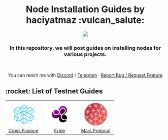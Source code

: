 <h1 align="center">Node Installation Guides by haciyatmaz :vulcan_salute:</h1>
<p align="center">
	<img height="200" height="auto" src="https://avatars.githubusercontent.com/u/35812219"></br>
<h3 align="center">In this repository, we will post guides on installing nodes for various projects.</h3></br>
	</p>

<p align="center">
You can reach me with <a href="https://discord.com/users/401788522765484043">Discord</a> / <a href="https://t.me/haciyatmaz">Telegram</a>  ·  <a href="https://github.com/hcytmz/Node-Installation-Guides/issues">Report Bug / Request Feature</a>   
	</p>


<h2 align="left" id="list-testnets"> :rocket: List of Testnet Guides</h2>
<table width='100%'>
  <tr>
    <td align="center" width="100">
      <a href="./CrossFi">
        <img src="./logos/CrossFi.png" width="80" height="80" alt="Cross Finance" />
      </a>
      <br>
      <a href="./CrossFi"> Cross Finance
      </a>
    </td>
    <td align="center" width="100">
      <a href="./Erbie">
        <img src="./logos/erbie.png" width="80" height="80" alt="Erbie" />
      </a>
      <br>
      <a href="./Erbie"> Erbie
      </a>
    </td>
    <td align="center" width="100">
      <a href="./Mars Protocol">
        <img src="./logos/mars.svg" width="80" height="80" alt="Mars Protocol" />
      </a>
      <br>
      <a href="./Mars Protocol"> Mars Protocol
      </a>
    </td>
  </tr>
</table>
<br>